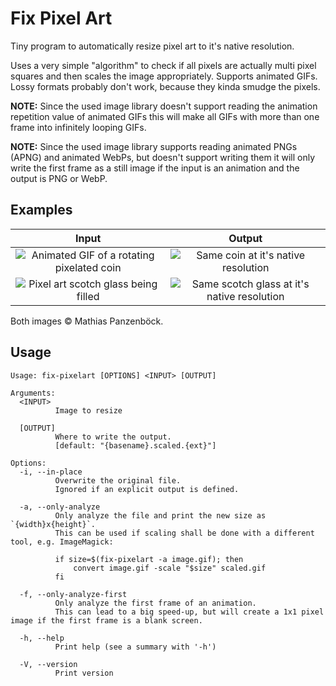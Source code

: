 # Fix Pixel Art

Tiny program to automatically resize pixel art to it's native resolution.

Uses a very simple "algorithm" to check if all pixels are actually multi pixel
squares and then scales the image appropriately. Supports animated GIFs. Lossy
formats probably don't work, because they kinda smudge the pixels.

**NOTE:** Since the used image library doesn't support reading the animation
repetition value of animated GIFs this will make all GIFs with more than one
frame into infinitely looping GIFs.

**NOTE:** Since the used image library supports reading animated PNGs (APNG)
and animated WebPs, but doesn't support writing them it will only write the
first frame as a still image if the input is an animation and the output is
PNG or WebP.

## Examples

| Input | Output |
|:-:|:-:|
| ![Animated GIF of a rotating pixelated coin](https://i.imgur.com/rDBpFfX.gif) | ![Same coin at it's native resolution](https://i.imgur.com/VQdh4aT.gif) |
| ![Pixel art scotch glass being filled](https://i.imgur.com/UMQFFNO.gif) | ![Same scotch glass at it's native resolution](https://i.imgur.com/PgYFKJr.gif) |

Both images &copy; Mathias Panzenböck.

## Usage

```plain
Usage: fix-pixelart [OPTIONS] <INPUT> [OUTPUT]

Arguments:
  <INPUT>
          Image to resize

  [OUTPUT]
          Where to write the output.
          [default: "{basename}.scaled.{ext}"]

Options:
  -i, --in-place
          Overwrite the original file.
          Ignored if an explicit output is defined.

  -a, --only-analyze
          Only analyze the file and print the new size as `{width}x{height}`.
          This can be used if scaling shall be done with a different tool, e.g. ImageMagick:
          
          if size=$(fix-pixelart -a image.gif); then
              convert image.gif -scale "$size" scaled.gif
          fi

  -f, --only-analyze-first
          Only analyze the first frame of an animation.
          This can lead to a big speed-up, but will create a 1x1 pixel image if the first frame is a blank screen.

  -h, --help
          Print help (see a summary with '-h')

  -V, --version
          Print version
```
